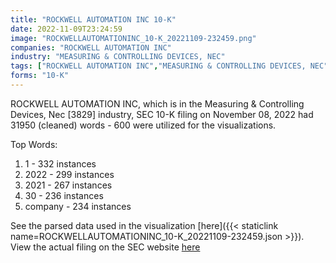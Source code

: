 ```yaml
---
title: "ROCKWELL AUTOMATION INC 10-K"
date: 2022-11-09T23:24:59
image: "ROCKWELLAUTOMATIONINC_10-K_20221109-232459.png"
companies: "ROCKWELL AUTOMATION INC"
industry: "MEASURING & CONTROLLING DEVICES, NEC"
tags: ["ROCKWELL AUTOMATION INC","MEASURING & CONTROLLING DEVICES, NEC","11-08-2022","10-K"]
forms: "10-K"
---
```

ROCKWELL AUTOMATION INC, which is in the Measuring & Controlling Devices, Nec [3829] industry, SEC 10-K filing on November 08, 2022 had 31950 (cleaned) words - 600 were utilized for the visualizations.

Top Words:
1. 1 - 332 instances
2. 2022 - 299 instances
3. 2021 - 267 instances
4. 30 - 236 instances
5. company - 234 instances


See the parsed data used in the visualization [here]({{< staticlink name=ROCKWELLAUTOMATIONINC_10-K_20221109-232459.json >}}).  
View the actual filing on the SEC website [here](https://www.sec.gov/Archives/edgar/data/1024478/0001024478-22-000093.txt)